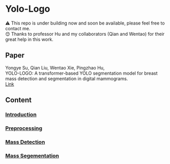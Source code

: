 # Yolo-Logo
⚠️ This repo is under building now and soon be available, please feel free to contact me.  
😊 Thanks to professor Hu and my collaborators (Qian and Wentao) for their great help in this work.

## Paper
Yongye Su, Qian Liu, Wentao Xie, Pingzhao Hu,   
YOLO-LOGO: A transformer-based YOLO segmentation model for breast mass detection and segmentation in digital mammograms.  
[Link](https://github.com/Lorisyy/Yolo-Logo)

## Content

### [Introduction](https://github.com/Lorisyy/Yolo-Logo/tree/main/Introduction)

### [Preprocessing](https://github.com/Lorisyy/Yolo-Logo/tree/main/Preprocessing)

### [Mass Detection](https://github.com/Lorisyy/Yolo-Logo/tree/main/MassDetection)

### [Mass Segementation](https://github.com/Lorisyy/Yolo-Logo/tree/main/MassSegementation)
